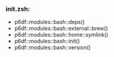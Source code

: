 ### init.zsh:
- p6df::modules::bash::deps()
- p6df::modules::bash::external::brew()
- p6df::modules::bash::home::symlink()
- p6df::modules::bash::init()
- p6df::modules::bash::version()

